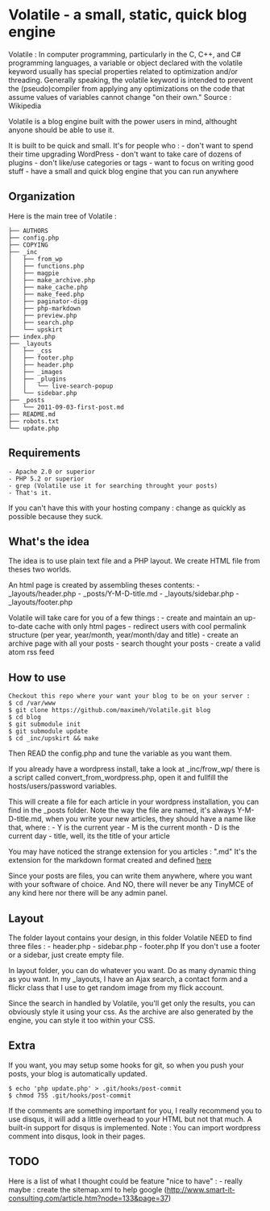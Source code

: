 Volatile - a small, static, quick blog engine
=============================================

Volatile : In computer programming, particularly in the C, C++, and C#
programming languages, a variable or object declared with the volatile keyword
usually has special properties related to optimization and/or threading.
Generally speaking, the volatile keyword is intended to prevent the
(pseudo)compiler from applying any optimizations on the code that assume values
of variables cannot change "on their own." 
Source : Wikipedia

Volatile is a blog engine built with the power users in mind,
althought anyone should be able to use it.

It is built to be quick and small. 
It's for people who :
    - don't want to spend their time upgrading WordPress
    - don't want to take care of dozens of plugins 
    - don't like/use categories or tags
    - want to focus on writing good stuff
    - have a small and quick blog engine that you can run anywhere

Organization
------------
Here is the main tree of Volatile :

    ├── AUTHORS
    ├── config.php
    ├── COPYING
    ├── _inc
    │   ├── from_wp
    │   ├── functions.php
    │   ├── magpie
    │   ├── make_archive.php
    │   ├── make_cache.php
    │   ├── make_feed.php
    │   ├── paginator-digg
    │   ├── php-markdown
    │   ├── preview.php
    │   ├── search.php
    │   └── upskirt
    ├── index.php
    ├── _layouts
    │   ├── _css
    │   ├── footer.php
    │   ├── header.php
    │   ├── _images
    │   ├── _plugins
    │   │   └── live-search-popup
    │   └── sidebar.php
    ├── _posts
    │   └── 2011-09-03-first-post.md
    ├── README.md
    ├── robots.txt
    └── update.php

Requirements
------------
    - Apache 2.0 or superior
    - PHP 5.2 or superior
    - grep (Volatile use it for searching throught your posts)
    - That's it.
If you can't have this with your hosting company : change as quickly as 
possible because they suck.

What's the idea
---------------
The idea is to use plain text file and a PHP layout.
We create HTML file from theses two worlds.

An html page is created by assembling theses contents:
    - _layouts/header.php
    - _posts/Y-M-D-title.md
    - _layouts/sidebar.php
    - _layouts/footer.php

Volatile will take care for you of a few things :
    - create and maintain an up-to-date cache with only html pages
    - redirect users with cool permalink structure (per year, year/month, year/month/day and title)
    - create an archive page with all your posts
    - search thought your posts
    - create a valid atom rss feed
    
How to use 
----------
    Checkout this repo where your want your blog to be on your server :
    $ cd /var/www
    $ git clone https://github.com/maximeh/Volatile.git blog
    $ cd blog
    $ git submodule init
    $ git submodule update
    $ cd _inc/upskirt && make

Then READ the config.php and tune the variable as you want them.

If you already have a wordpress install, take a look at _inc/frow_wp/
there is a script called convert_from_wordpress.php, open it and fullfill
the hosts/users/password variables.

This will create a file for each article in your wordpress installation, 
you can find in the _posts folder.
Note the way the file are named, it's always Y-M-D-title.md, when you write 
your new articles, they should have a name like that, where :
    - Y is the current year
    - M is the current month
    - D is the current day
    - title, well, its the title of your article

You may have noticed the strange extension for you articles : ".md"
It's the extension for the markdown format created and defined [here](http://daringfireball.net/projects/markdown/ "Markdown Project")

Since your posts are files, you can write them anywhere, where you want 
with your software of choice.
And NO, there will never be any TinyMCE of any kind here nor there will
be any admin panel.
    
Layout
------
The folder layout contains your design, in this folder Volatile NEED to find 
three files :
    - header.php
    - sidebar.php
    - footer.php
If you don't use a footer or a sidebar, just create empty file.

In layout folder, you can do whatever you want. Do as many dynamic thing as you
want.
In my _layouts, I have an Ajax search, a contact form and a flickr class that 
I use to get random image from my flick account.

Since the search in handled by Volatile, you'll get only the results, you can 
obviously style it using your css.
As the archive are also generated by the engine, you can style it too within your CSS.
    
Extra
-----
If you want, you may setup some hooks for git, so when you push your posts, 
your blog is automatically updated.

    $ echo 'php update.php' > .git/hooks/post-commit
    $ chmod 755 .git/hooks/post-commit

If the comments are something important for you, I really recommend you to use disqus, it 
will add a little overhead to your HTML but not that much. 
A built-in support for disqus is implemented.
Note : You can import wordpress comment into disqus, look in their pages.

TODO
----
Here is a list of what I thought could be feature "nice to have" :
    - really maybe : create the sitemap.xml to help google (http://www.smart-it-consulting.com/article.htm?node=133&page=37)
    
